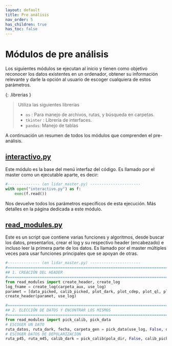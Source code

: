 ```yaml
---
layout: default
title: Pre análisis
nav_order: 5
has_children: true
has_toc: false
---
```


# Módulos de pre análisis
Los siguientes módulos se ejecutan al inicio y tienen como objetivo reconocer los datos existentes en un ordenador, obtener su información relevante y darle la opción al usuario de escoger cualquiera de estos parámetros.

{: .librerias }
> Utiliza las siguientes librerías
> - `os` : Para manejo de archivos, rutas, y búsqueda en carpetas.
> - `tkinter` : Librería de interfaces.
> - `pandas`: Manejo de tablas



A continuación un resumen de todos los módulos que comprenden el pre-análisis.

## [interactivo.py](interactivo)
Este módulo es la base del menú interfaz del código. Es llamado por el master como un ejecutable aparte, es decir:

```python
#-------------- (en lidar_master.py) ----------------------
with open("interactivo.py") as f:
    exec(f.read())
```

Nos devuelve todos los parámetros específicos de esta ejecución. Más detalles en la página dedicada a este módulo.

## [read_modules.py](interactivo)
Este es un script que contiene varias funciones y algoritmos, desde buscar los datos, presentarlos, crear el log y su respectivo header (encabezado) e incluso leer la primera parte de los datos. Es llamado por el master múltiples veces para usar funciones principales que se apoyan de otras.
```python
#-------------- (en lidar_master.py) ----------------------
#=======================================================================
## 1. CREACIÓN DEL HEADER
#=======================================================================
from read_modules import create_header, create_log
log_fname = create_log(carpeta_aux, use_log)
paramet = [data_picked, calib_picked, plot_dark, plot_cdep, plot_ql, plot_dep]
create_header(paramet, use_log)

#=======================================================================
## 2. ELECCIÓN DE DATOS Y ENCONTRAR LOS MISMOS
#=======================================================================
from read_modules import pick_calib, pick_data
# ESCOGER UN DATO
ruta_datos, ruta_dark, fecha, carpeta_gen = pick_data(use_log, False, data_picked)
# ESCOGER DATOS DE DEPOLARIZACION
ruta_p45, ruta_m45, calib_dark = pick_calib(pola_dir, False, calib_picked, use_log)
```


